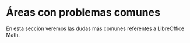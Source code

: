 
# Áreas con problemas comunes

En esta sección veremos las dudas más comunes referentes a LibreOffice Math.

